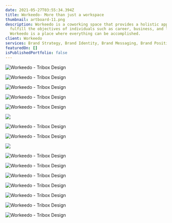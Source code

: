 ```yaml
---
date: 2021-05-27T03:55:34.394Z
title: Workeedo- More than just a workspace
thumbnail: artboard-11.png
description: Workeedo is a coworking space that provides a holistic approach to
  fulfill the objectives of individuals such as career, business, and lifestyle.
  Workeedo is a place where everything can be accomplished.
client: Workeedo
services: Brand Strategy, Brand Identity, Brand Messaging, Brand Positioning
featuredOn: []
isPublishedPortfolio: false
---
```

![Workeedo - Tribox Design](artboard-10.png "Workeedo - Tribox Design")

![Workeedo - Tribox Design](artboard-7.png "Workeedo - Tribox Design")

![Workeedo - Tribox Design](artboard-8.png "Workeedo - Tribox Design")

![Workeedo - Tribox Design](artboard-9.png "Workeedo - Tribox Design")

![Workeedo - Tribox Design](artboard-16.png "Workeedo - Tribox Design")

![](7.png)

![Workeedo - Tribox Design](8.png "Workeedo - Tribox Design")

![Workeedo - Tribox Design](artboard-15.png "Workeedo - Tribox Design")

![](artboard-12.png)

![Workeedo - Tribox Design](10.png "Workeedo - Tribox Design")

![Workeedo - Tribox Design](11.png "Workeedo - Tribox Design")

![Workeedo - Tribox Design](12.png "Workeedo - Tribox Design")

![Workeedo - Tribox Design](13.png "Workeedo - Tribox Design")

![Workeedo - Tribox Design](14.png "Workeedo - Tribox Design")

![Workeedo - Tribox Design](15.png "Workeedo - Tribox Design")

![Workeedo - Tribox Design](16.png "Workeedo - Tribox Design")